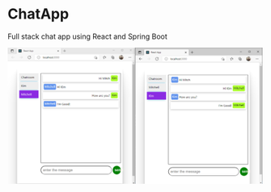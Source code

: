 # ChatApp
Full stack chat app using React and Spring Boot

![Screenshot 2021-01-13 at 23 38 08](https://github.com/dequilla3/ChatApp/blob/main/img/chat_screen.PNG)
